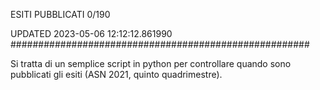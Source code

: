 ESITI PUBBLICATI 0/190 

UPDATED 2023-05-06 12:12:12.861990
######################################################

Si tratta di un semplice script in python per controllare quando sono pubblicati gli esiti (ASN 2021, quinto quadrimestre).

